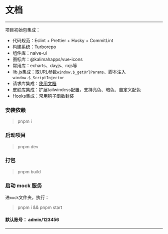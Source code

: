 # 文档

---

项目初始包集成：
 - 代码规范：Eslint + Prettier + Husky + CommitLint
 - 构建系统：Turborepo
 - 组件库：naive-ui
 - 图标库：@kalimahapps/vue-icons
 - 常用库：echarts、dayjs、rxjs等
 - lib.js集成：取URL参数`window.$_getUrlParams`、脚本注入`window.$_ScriptInjector`
 - 请求库集成：[使用文档](https://www.npmjs.com/package/@tanzerfe/http)
 - 皮肤库集成：扩展tailwindcss配置，支持亮色、暗色、自定义配色
 - Hooks集成：常用钩子函数封装


### 安装依赖
> pnpm i


### 启动项目
> pnpm dev


### 打包
> pnpm build


### 启动 mock 服务
进`mock`文件夹，执行：
> pnpm i && pnpm start

#### 默认账号： admin/123456


---

